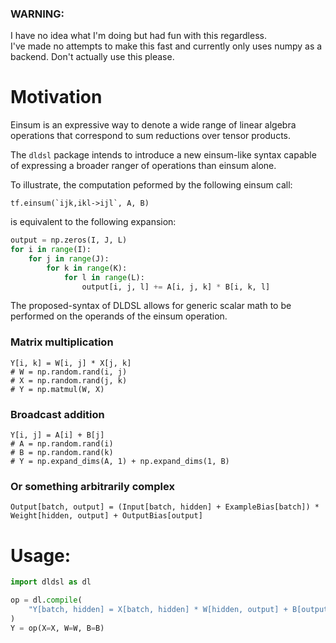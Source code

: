 ### WARNING: 
I have no idea what I'm doing but had fun with this regardless.  
I've made no attempts to make this fast and currently only uses numpy as a backend.
Don't actually use this please.

# Motivation

Einsum is an expressive way to denote a wide range of linear algebra operations that
correspond to sum reductions over tensor products.

The `dldsl` package intends to introduce a new einsum-like syntax capable of expressing a broader
ranger of operations than einsum alone.

To illustrate, the computation peformed by the following einsum call:
```
tf.einsum(`ijk,ikl->ijl`, A, B)
```

is equivalent to the following expansion:
```python
output = np.zeros(I, J, L)
for i in range(I):
    for j in range(J):
        for k in range(K):
            for l in range(L):
                output[i, j, l] += A[i, j, k] * B[i, k, l]
```

The proposed-syntax of DLDSL allows for generic scalar math to be performed on the operands
of the einsum operation.

### Matrix multiplication
 ```
Y[i, k] = W[i, j] * X[j, k]
# W = np.random.rand(i, j)
# X = np.random.rand(j, k)
# Y = np.matmul(W, X)
 ```

### Broadcast addition
```
Y[i, j] = A[i] + B[j]
# A = np.random.rand(i)
# B = np.random.rand(k)
# Y = np.expand_dims(A, 1) + np.expand_dims(1, B)
```

### Or something arbitrarily complex
```
Output[batch, output] = (Input[batch, hidden] + ExampleBias[batch]) * Weight[hidden, output] + OutputBias[output] 
```


# Usage:
```python
import dldsl as dl

op = dl.compile(
    "Y[batch, hidden] = X[batch, hidden] * W[hidden, output] + B[output]"
)
Y = op(X=X, W=W, B=B) 
```
